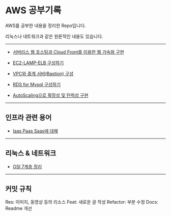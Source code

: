 # AWS 공부기록

AWS를 공부한 내용을 정리한 Repo입니다.

리눅스나 네트워크과 같은 원론적인 내용도 있습니다.

---

* [서버리스 웹 호스팅과 Cloud Front를 이용한 웹 가속화 구현](https://github.com/C0deWave/aws_study/blob/master/공부%20프로젝트/서버리스%20웹%20호스팅과%20Cloud%20Front를%20이용한%20웹%20가속화%20구성.md)
  
* [EC2-LAMP-ELB 구성하기](https://github.com/C0deWave/aws_study/blob/master/공부%20프로젝트/EC2-LAMP-ELB%20구성하기.md)

* [VPC와 중계 서버(Bastion) 구성](https://github.com/C0deWave/aws_study/blob/426122d484afbff6d23bb26282f454addc7fc098/공부%20프로젝트/VPC와%20중계서버(Bastion)%20구성.md)

* [RDS for Mysql 구성하기](https://github.com/C0deWave/aws_study/blob/master/공부%20프로젝트/RDS%20for%20Mysql%20생성하기.md)

* [AutoScaling으로 확장성 및 탄력성 구현](https://github.com/C0deWave/aws_study/blob/master/공부%20프로젝트/AutoScaling으로%20확장성%20및%20탄력성%20구현.md)

--------

## 인프라 관련 용어

* [Iaas Paas Saas에 대해](https://github.com/C0deWave/aws_study/blob/master/이론/IaasPaasSaas.md)


----

## 리눅스 & 네트워크

* [OSI 7계층 정리](https://github.com/C0deWave/aws_study/blob/master/%EC%9D%B4%EB%A1%A0/OSI%207%EA%B3%84%EC%B8%B5%EC%97%90%20%EB%8C%80%ED%95%B4.md)

-----

## 커밋 규칙

Res: 이미지, 동영상 등의 리소스
Feat: 새로운 글 작성
Refactor: 부분 수정
Docs: Readme 개선